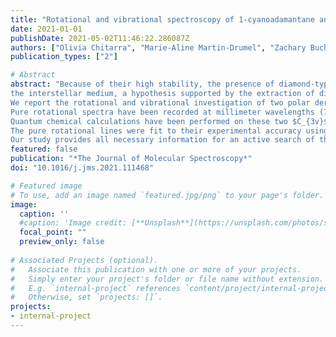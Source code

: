 ```yaml
---
title: "Rotational and vibrational spectroscopy of 1-cyanoadamantane and 1-isocyanoadamantane"
date: 2021-01-01
publishDate: 2021-05-02T11:46:22.286087Z
authors: ["Olivia Chitarra", "Marie-Aline Martin-Drumel", "Zachary Buchanan", "Olivier Pirali"]
publication_types: ["2"]

# Abstract
abstract: "Because of their high stability, the presence of diamond-type molecules has long been suspected in 
the interstellar medium, a hypothesis supported by the extraction of diamond nanocrystal from some meteorites. 
We report the rotational and vibrational investigation of two polar derivatives of adamantane (C$_{10}$H$_{16}$), 1-cyanoadamantane (C$_{10}$H$_{15}$-CN) and 1-isocyanoadamantane (C$_{10}$H$_{15}$-NC), using room temperature gas phase absorption spectroscopy. 
Pure rotational spectra have been recorded at millimeter wavelengths (75--220 GHz) while vibrational spectra were obtained in the far- and mid-infrared domains (50--3500 cm$^{-1}$). 
Quantum chemical calculations have been performed on these two $C_{3v}$ rotors to support the spectral analysis enabling the assignment, for both species, of more than 7000 pure rotational transitions in the ground (A$_1$ symmetry) and first vibrationally excited (E symmetry) states, and of most of the infrared active bands.
The pure rotational lines were fit to their experimental accuracy using a symmetric-top Hamiltonian. 
Our study provides all necessary information for an active search of these species in space."
featured: false
publication: "*The Journal of Molecular Spectroscopy*"
doi: "10.1016/j.jms.2021.111468"

# Featured image
# To use, add an image named `featured.jpg/png` to your page's folder. 
image:
  caption: ''
  #caption: 'Image credit: [**Unsplash**](https://unsplash.com/photos/s9CC2SKySJM)'
  focal_point: ""
  preview_only: false
  
# Associated Projects (optional).
#   Associate this publication with one or more of your projects.
#   Simply enter your project's folder or file name without extension.
#   E.g. `internal-project` references `content/project/internal-project/index.md`.
#   Otherwise, set `projects: []`.
projects:
- internal-project
---
```


